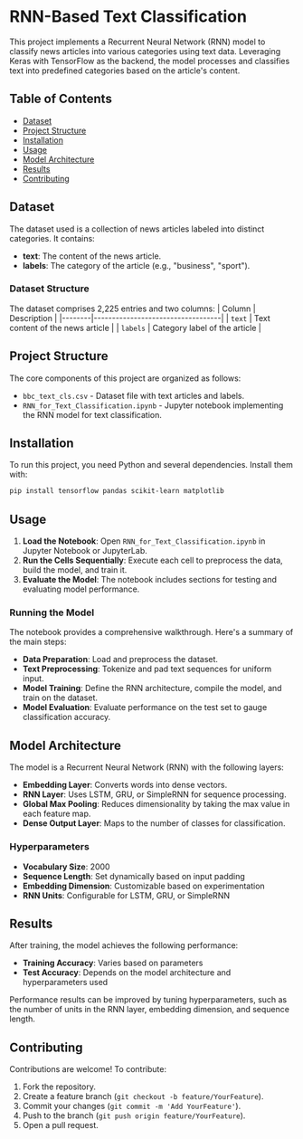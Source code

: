
# RNN-Based Text Classification

This project implements a Recurrent Neural Network (RNN) model to classify news articles into various categories using text data. Leveraging Keras with TensorFlow as the backend, the model processes and classifies text into predefined categories based on the article's content.

## Table of Contents
- [Dataset](#dataset)
- [Project Structure](#project-structure)
- [Installation](#installation)
- [Usage](#usage)
- [Model Architecture](#model-architecture)
- [Results](#results)
- [Contributing](#contributing)

## Dataset
The dataset used is a collection of news articles labeled into distinct categories. It contains:
- **text**: The content of the news article.
- **labels**: The category of the article (e.g., "business", "sport").

### Dataset Structure
The dataset comprises 2,225 entries and two columns:
| Column | Description                       |
|--------|-----------------------------------|
| `text` | Text content of the news article  |
| `labels` | Category label of the article   |

## Project Structure
The core components of this project are organized as follows:
- `bbc_text_cls.csv` - Dataset file with text articles and labels.
- `RNN_for_Text_Classification.ipynb` - Jupyter notebook implementing the RNN model for text classification.

## Installation
To run this project, you need Python and several dependencies. Install them with:
```bash
pip install tensorflow pandas scikit-learn matplotlib
```

## Usage
1. **Load the Notebook**: Open `RNN_for_Text_Classification.ipynb` in Jupyter Notebook or JupyterLab.
2. **Run the Cells Sequentially**: Execute each cell to preprocess the data, build the model, and train it.
3. **Evaluate the Model**: The notebook includes sections for testing and evaluating model performance.

### Running the Model
The notebook provides a comprehensive walkthrough. Here's a summary of the main steps:
- **Data Preparation**: Load and preprocess the dataset.
- **Text Preprocessing**: Tokenize and pad text sequences for uniform input.
- **Model Training**: Define the RNN architecture, compile the model, and train on the dataset.
- **Model Evaluation**: Evaluate performance on the test set to gauge classification accuracy.

## Model Architecture
The model is a Recurrent Neural Network (RNN) with the following layers:
- **Embedding Layer**: Converts words into dense vectors.
- **RNN Layer**: Uses LSTM, GRU, or SimpleRNN for sequence processing.
- **Global Max Pooling**: Reduces dimensionality by taking the max value in each feature map.
- **Dense Output Layer**: Maps to the number of classes for classification.

### Hyperparameters
- **Vocabulary Size**: 2000
- **Sequence Length**: Set dynamically based on input padding
- **Embedding Dimension**: Customizable based on experimentation
- **RNN Units**: Configurable for LSTM, GRU, or SimpleRNN

## Results
After training, the model achieves the following performance:
- **Training Accuracy**: Varies based on parameters
- **Test Accuracy**: Depends on the model architecture and hyperparameters used

Performance results can be improved by tuning hyperparameters, such as the number of units in the RNN layer, embedding dimension, and sequence length.

## Contributing
Contributions are welcome! To contribute:
1. Fork the repository.
2. Create a feature branch (`git checkout -b feature/YourFeature`).
3. Commit your changes (`git commit -m 'Add YourFeature'`).
4. Push to the branch (`git push origin feature/YourFeature`).
5. Open a pull request.
